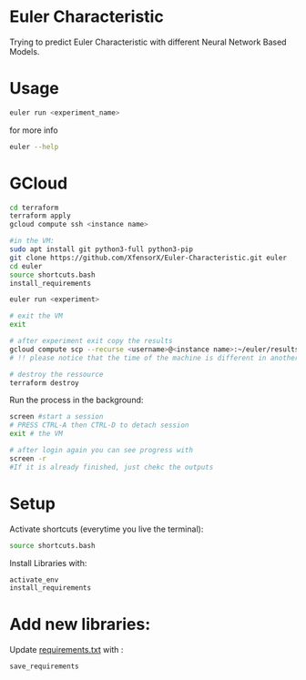 # Euler Characteristic

Trying to predict Euler Characteristic with different Neural Network Based Models.

# Usage

```bash
euler run <experiment_name>
```

for more info

```bash
euler --help
```

# GCloud

```bash
cd terraform
terraform apply
gcloud compute ssh <instance name>

#in the VM:
sudo apt install git python3-full python3-pip
git clone https://github.com/XfensorX/Euler-Characteristic.git euler
cd euler
source shortcuts.bash
install_requirements

euler run <experiment>

# exit the VM
exit

# after experiment exit copy the results
gcloud compute scp --recurse <username>@<instance name>:~/euler/results .
# !! please notice that the time of the machine is different in another region

# destroy the ressource
terraform destroy
```

Run the process in the background:

```bash
screen #start a session
# PRESS CTRL-A then CTRL-D to detach session
exit # the VM

# after login again you can see progress with
screen -r
#If it is already finished, just chekc the outputs

```

# Setup

Activate shortcuts (everytime you live the terminal):

```bash
source shortcuts.bash
```

Install Libraries with:

```bash
activate_env
install_requirements
```

# Add new libraries:

Update [requirements.txt](requirements.txt) with :

```bash
save_requirements
```
